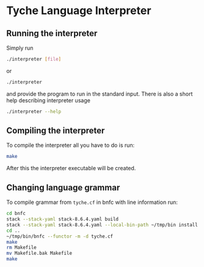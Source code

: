 # Tyche Language Interpreter

## Running the interpreter
Simply run
```bash
./interpreter [file]
```
or
```bash
./interpreter
```
and provide the program to run in the standard input.
There is also a short help describing interpreter usage
```bash
./interpreter --help
```

## Compiling the interpreter

To compile the interpreter all you have to do is run:
```bash
make
```
After this the interpreter executable will be created.

## Changing language grammar
To compile grammar from `tyche.cf` in bnfc with line information run:
```bash
cd bnfc
stack --stack-yaml stack-8.6.4.yaml build
stack --stack-yaml stack-8.6.4.yaml --local-bin-path ~/tmp/bin install
cd ..
~/tmp/bin/bnfc --functor -m -d tyche.cf
make
rm Makefile
mv Makefile.bak Makefile
make
```
